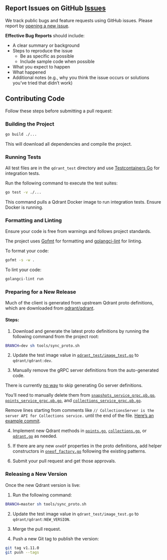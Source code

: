 ## Report Issues on GitHub [Issues](https://github.com/qdrant/go-client/issues)

We track public bugs and feature requests using GitHub issues. Please report by [opening a new issue](https://github.com/qdrant/go-client/issues/new).

**Effective Bug Reports** should include:

- A clear summary or background
- Steps to reproduce the issue
  - Be as specific as possible
  - Include sample code when possible
- What you expect to happen
- What happened
- Additional notes (e.g., why you think the issue occurs or solutions you’ve tried that didn’t work)

## Contributing Code

Follow these steps before submitting a pull request:

### Building the Project

```bash
go build ./...
```

This will download all dependencies and compile the project.

### Running Tests

All test files are in the `qdrant_test` directory and use [Testcontainers Go](https://golang.testcontainers.org/) for integration tests.

Run the following command to execute the test suites:

```bash
go test -v ./...
```

This command pulls a Qdrant Docker image to run integration tests. Ensure Docker is running.

### Formatting and Linting

Ensure your code is free from warnings and follows project standards.

The project uses [Gofmt](https://go.dev/blog/gofmt) for formatting and [golangci-lint](https://github.com/golangci/golangci-lint) for linting.

To format your code:

```bash
gofmt -s -w .
```

To lint your code:

```bash
golangci-lint run
```

### Preparing for a New Release

Much of the client is generated from upstream Qdrant proto definitions, which are downloaded from [qdrant/qdrant](https://github.com/qdrant/qdrant).

#### Steps:

1. Download and generate the latest proto definitions by running the following command from the project root:

```bash
BRANCH=dev sh tools/sync_proto.sh
```

2. Update the test image value in [`qdrant_test/image_test.go`](https://github.com/qdrant/go-client/blob/new-client/qdrant_test/image_test.go) to `qdrant/qdrant:dev`.

3. Manually remove the gRPC server definitions from the auto-generated code. 

There is currently [no way](https://github.com/golang/protobuf/issues/373) to skip generating Go server definitions.

You’ll need to manually delete them from [`snapshots_service_grpc.pb.go`](https://github.com/qdrant/go-client/blob/new-client/qdrant/snapshots_service_grpc.pb.go), [`points_service_grpc.pb.go`](https://github.com/qdrant/go-client/blob/new-client/qdrant/points_service.pb.go), and [`collections_service_grpc.pb.go`](https://github.com/qdrant/go-client/blob/new-client/qdrant/collections_service_grpc.pb.go).

Remove lines starting from comments like `// CollectionsServer is the server API for Collections service.` until the end of the file. [Here’s an example commit](https://github.com/qdrant/go-client/commit/6d04e31bb2acccf54f964a634df8930533642892).

4. Implement new Qdrant methods in [`points.go`](https://github.com/qdrant/go-client/blob/new-client/qdrant/points.go), [`collections.go`](https://github.com/qdrant/go-client/blob/new-client/qdrant/collections.go), or [`qdrant.go`](https://github.com/qdrant/go-client/blob/new-client/qdrant/qdrant.go) as needed.

5. If there are any new `oneOf` properties in the proto definitions, add helper constructors in [`oneof_factory.go`](https://github.com/qdrant/go-client/blob/new-client/qdrant/oneof_factory.go) following the existing patterns.

6. Submit your pull request and get those approvals.

### Releasing a New Version

Once the new Qdrant version is live:

1. Run the following command:

```bash
BRANCH=master sh tools/sync_proto.sh
```

2. Update the test image value in `qdrant_test/image_test.go` to `qdrant/qdrant:NEW_VERSION`.

3. Merge the pull request.

4. Push a new Git tag to publish the version:

```bash
git tag v1.11.0
git push --tags
```
